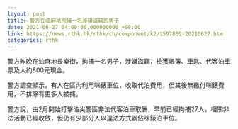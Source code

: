 ```yaml
---
layout: post
title: 警方在油麻地拘捕一名涉嫌盜竊的男子
date: 2021-06-27 04:09:06.000000000 +08:00
link: https://news.rthk.hk/rthk/ch/component/k2/1597869-20210627.htm
categories: rthk
---
```


警方昨晚在油麻地長樂街，拘捕一名男子，涉嫌盜竊，檢獲帳簿、車匙、代客泊車票及大約800元現金。

警方調查顯示，有人在區內利用咪錶車位，收取代泊費用，但其後無繳付咪錶費用，不排除有更多人被捕。

警方說，由2月開始打擊油尖警區非法代客泊車取酬，早前已經拘捕27人，相關非法活動已經收斂，但仍有少部分人以違法方式霸佔咪錶泊車位。
